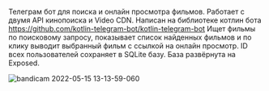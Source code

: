 Телеграм бот для поиска и онлайн просмотра фильмов.
Работает с двумя API кинопоиска и Video CDN.
Написан на библиотеке котлин бота https://github.com/kotlin-telegram-bot/kotlin-telegram-bot
Ищет фильмы по поисковому запросу, показывает список найденных фильмов и по клику выводит выбранный фильм с ссылкой на онлайн просмотр.
ID всех пользователей сохраняет в SQLite базу. База развёрнута на Exposed.

![bandicam 2022-05-15 13-13-59-060](https://user-images.githubusercontent.com/89396664/168467916-e3dd96ec-4d4d-432b-8508-f1426dbe93cc.gif)
